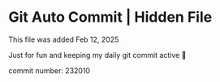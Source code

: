 # Git Auto Commit | Hidden File

This file was added Feb 12, 2025

Just for fun and keeping my daily git commit active 🤪

commit number: 232010
